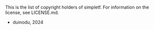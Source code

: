 This is the list of copyright holders of simpletf.
For information on the license, see LICENSE.md.

* duinodu, 2024
